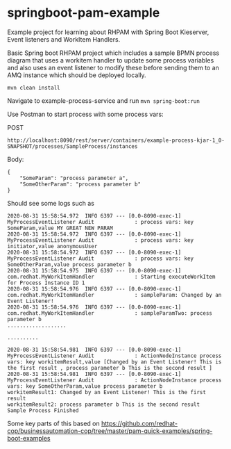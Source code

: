 # springboot-pam-example

Example project for learning about RHPAM with Spring Boot Kieserver, Event listeners and WorkItem Handlers.

Basic Spring boot RHPAM project which includes a sample BPMN process diagram that uses a workitem handler to update some process variables and also uses an event listener to modify these before sending them to an AMQ instance which should be deployed locally.

`mvn clean install`

Navigate to example-process-service and run `mvn spring-boot:run`

Use Postman to start process with some process vars:

POST
```
http://localhost:8090/rest/server/containers/example-process-kjar-1_0-SNAPSHOT/processes/SampleProcess/instances
```

Body:
```
{
    "SomeParam": "process parameter a",
    "SomeOtherParam": "process parameter b"
}
```

Should see some logs such as

```
2020-08-31 15:58:54.972  INFO 6397 --- [0.0-8090-exec-1] MyProcessEventListener Audit             : process vars: key SomeParam,value MY GREAT NEW PARAM
2020-08-31 15:58:54.972  INFO 6397 --- [0.0-8090-exec-1] MyProcessEventListener Audit             : process vars: key initiator,value anonymousUser
2020-08-31 15:58:54.972  INFO 6397 --- [0.0-8090-exec-1] MyProcessEventListener Audit             : process vars: key SomeOtherParam,value process parameter b
2020-08-31 15:58:54.975  INFO 6397 --- [0.0-8090-exec-1] com.redhat.MyWorkItemHandler             : Starting executeWorkItem for Process Instance ID 1
2020-08-31 15:58:54.976  INFO 6397 --- [0.0-8090-exec-1] com.redhat.MyWorkItemHandler             : sampleParam: Changed by an Event Listener!
2020-08-31 15:58:54.976  INFO 6397 --- [0.0-8090-exec-1] com.redhat.MyWorkItemHandler             : sampleParamTwo: process parameter b
...................

..........

2020-08-31 15:58:54.981  INFO 6397 --- [0.0-8090-exec-1] MyProcessEventListener Audit             : ActionNodeInstance process vars: key workitemResult,value [Changed by an Event Listener! This is the first result , process parameter b This is the second result ]
2020-08-31 15:58:54.981  INFO 6397 --- [0.0-8090-exec-1] MyProcessEventListener Audit             : ActionNodeInstance process vars: key SomeOtherParam,value process parameter b
workitemResult1: Changed by an Event Listener! This is the first result
workitemResult2: process parameter b This is the second result
Sample Process Finished
```

Some key parts of this based on https://github.com/redhat-cop/businessautomation-cop/tree/master/pam-quick-examples/spring-boot-examples
